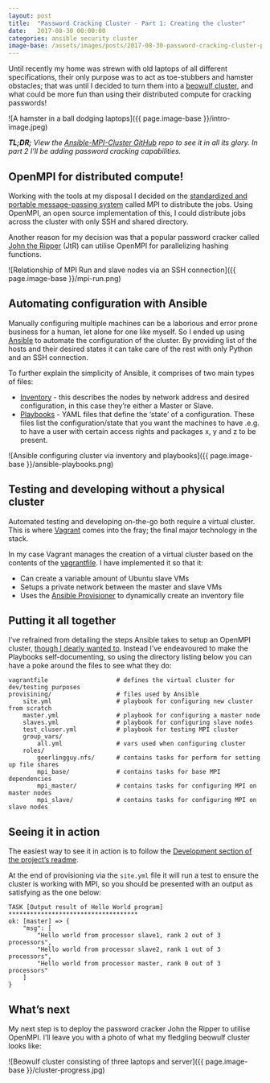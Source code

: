 ```yaml
---
layout: post
title:  "Password Cracking Cluster - Part 1: Creating the cluster"
date:   2017-08-30 00:00:00
categories: ansible security cluster
image-base: /assets/images/posts/2017-08-30-password-cracking-cluster-part-1-creating-the-cluster
---
```


Until recently my home was strewn with old laptops of all different specifications, their only purpose was to act as toe-stubbers and hamster obstacles; that was until I decided to turn them into a [beowulf cluster](https://en.wikipedia.org/wiki/Beowulf_cluster), and what could be more fun than using their distributed compute for cracking passwords!

![A hamster in a ball dodging laptops]({{ page.image-base }}/intro-image.jpeg)

***TL;DR;*** *View the [Ansible-MPI-Cluster GitHub](https://github.com/SketchingDev/Ansible-MPI-Cluster) repo to see it in all its glory. In part 2 I’ll be adding password cracking capabilities.*

## OpenMPI for distributed compute!

Working with the tools at my disposal I decided on the [standardized and portable message-passing system](https://en.wikipedia.org/wiki/Message_Passing_Interface) called MPI to distribute the jobs. Using OpenMPI, an open source implementation of this, I could distribute jobs across the cluster with only SSH and shared directory.

Another reason for my decision was that a popular password cracker called [John the Ripper](http://www.openwall.com/john/) (JtR) can utilise OpenMPI for parallelizing hashing functions.

![Relationship of MPI Run and slave nodes via an SSH connection]({{ page.image-base }}/mpi-run.png)

## Automating configuration with Ansible

Manually configuring multiple machines can be a laborious and error prone business for a human, let alone for one like myself. So I ended up using [Ansible](https://www.ansible.com/) to automate the configuration of the cluster. By providing list of the hosts and their desired states it can take care of the rest with only Python and an SSH connection.

To further explain the simplicity of Ansible, it comprises of two main types of files:

- [Inventory](http://docs.ansible.com/ansible/intro_inventory.html) - this describes the nodes by network address and desired configuration, in this case they’re either a Master or Slave.
- [Playbooks](http://docs.ansible.com/ansible/playbooks_intro.html#about-playbooks) - YAML files that define the ‘state’ of a configuration. These files list the configuration/state that you want the machines to have .e.g. to have a user with certain access rights and packages x, y and z to be present.

![Ansible configuring cluster via inventory and playbooks]({{ page.image-base }}/ansible-playbooks.png)

## Testing and developing without a physical cluster

Automated testing and developing on-the-go both require a virtual cluster. This is where [Vagrant](https://www.vagrantup.com/) comes into the fray; the final major technology in the stack.

In my case Vagrant manages the creation of a virtual cluster based on the contents of the [vagrantfile](https://github.com/SketchingDev/Ansible-MPI-Cluster/blob/development/Vagrantfile). I have implemented it so that it:

 * Can create a variable amount of Ubuntu slave VMs
 * Setups a private network between the master and slave VMs
 * Uses the [Ansible Provisioner](https://www.vagrantup.com/docs/provisioning/ansible.html) to dynamically create an inventory file

## Putting it all together

I’ve refrained from detailing the steps Ansible takes to setup an OpenMPI cluster, [though I dearly wanted to](http://pic.twitter.com/kqBNySaixJ). Instead I’ve endeavoured to make the Playbooks self-documenting, so using the directory listing below you can have a poke around the files to see what they do:

```
vagrantfile                   # defines the virtual cluster for dev/testing purposes
provisining/                  # files used by Ansible
    site.yml                  # playbook for configuring new cluster from scratch
    master.yml                # playbook for configuring a master node
    slaves.yml                # playbook for configuring slave nodes
    test_cluser.yml           # playbook for testing MPI cluster
    group_vars/               
        all.yml               # vars used when configuring cluster
    roles/                    
        geerlingguy.nfs/      # contains tasks for perform for setting up file shares
        mpi_base/             # contains tasks for base MPI dependencies
        mpi_master/           # contains tasks for configuring MPI on master nodes
        mpi_slave/            # contains tasks for configuring MPI on slave nodes
```

## Seeing it in action

The easiest way to see it in action is to follow the [Development section of the project’s readme](https://github.com/SketchingDev/Ansible-MPI-Cluster#development).

At the end of provisioning via the `site.yml`  file it will run a test to ensure the cluster is working with MPI, so you should be presented with an output as satisfying as the one below:

```
TASK [Output result of Hello World program] ************************************
ok: [master] => {
    "msg": [
        "Hello world from processor slave1, rank 2 out of 3 processors",
        "Hello world from processor slave2, rank 1 out of 3 processors",
        "Hello world from processor master, rank 0 out of 3 processors"
    ]
}
```

## What’s next

My next step is to deploy the password cracker John the Ripper to utilise OpenMPI. I’ll
leave you with a photo of what my fledgling beowulf cluster looks like:

![Beowulf cluster consisting of three laptops and server]({{ page.image-base }}/cluster-progress.jpg)
